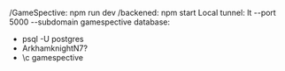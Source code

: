  /GameSpective: npm run dev
 /backened: npm start
 Local tunnel: lt --port 5000 --subdomain gamespective
 database: 
 - psql -U postgres 
 - ArkhamknightN7?
 - \c gamespective
 
